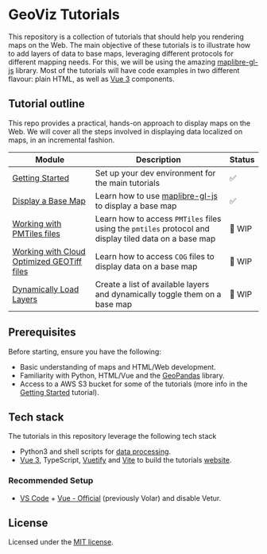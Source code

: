 
# GeoViz Tutorials
This repository is a collection of tutorials that should help you rendering maps on the Web. The main objective of these tutorials is to illustrate how to add layers of data to base maps, leveraging different protocols for different mapping needs. For this, we will be using the amazing [maplibre-gl-js](https://github.com/maplibre/maplibre-gl-js) library. Most of the tutorials will have code examples in two different flavour: plain HTML, as well as [Vue 3](https://vuejs.org) components.

## Tutorial outline
This repo provides a practical, hands-on approach to display maps on the Web. We will cover all the steps involved in displaying data localized on maps, in an incremental fashion. 

| Module | Description | Status |
|--------|-------------|--------|
| [Getting Started](./0_getting-started) | Set up your dev environment for the main tutorials | ✅ | 
| [Display a Base Map](./1_simple-map) | Learn how to use [maplibre-gl-js](https://github.com/maplibre/maplibre-gl-js) to display a base map| ✅ |
| [Working with PMTiles files](./2_PMTiles-map) | Learn how to access `PMTiles` files using the `pmtiles` protocol and display tiled data on a base map | 🚧 WIP |
| [Working with Cloud Optimized GEOTiff files](./3_Cloud-Optimized-GeoTIFF) | Learn how to access `COG` files to display data on a base map | 🚧 WIP |
| [Dynamically Load Layers](./4_layer-list) | Create a list of available layers and dynamically toggle them on a base map | 🚧 WIP | 

## Prerequisites
Before starting, ensure you have the following:
- Basic understanding of maps and HTML/Web development.
- Familiarity with Python, HTML/Vue and the [GeoPandas](https://geopandas.org/en/stable/) library.
- Access to a AWS S3 bucket for some of the tutorials (more info in the [Getting Started](./0_getting-started) tutorial).

## Tech stack

The tutorials in this repository leverage the following tech stack

- Python3 and shell scripts for [data processing](./dataprocessing).
-  [Vue 3](https://vuejs.org), TypeScript, [Vuetify](https://vuetifyjs.com/en/) and [Vite](https://vitejs.dev) to build the tutorials [website](./site).

### Recommended Setup

- [VS Code](https://code.visualstudio.com/) + [Vue - Official](https://marketplace.visualstudio.com/items?itemName=Vue.volar) (previously Volar) and disable Vetur.

## License
Licensed under the [MIT license](LICENSE).
